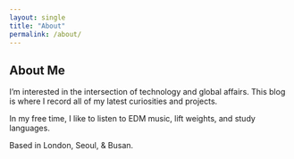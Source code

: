 ```yaml
---
layout: single
title: "About"
permalink: /about/
---
```


## About Me


I’m interested in the intersection of technology and global affairs. 
This blog is where I record all of my latest curiosities and projects. 

In my free time, I like to listen to EDM music, lift weights, and study languages. 

Based in London, Seoul, & Busan. 

